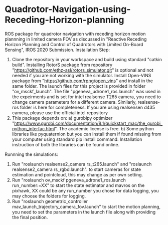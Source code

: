 # Quadrotor-Navigation-using-Receding-Horizon-planning
ROS package for quadrotor navigation with receding horizon motion plannning in limited camera FOV as discussed in 
"Reactive Receding Horizon Planning and Control of Quadrotors with Limited On-Board Sensing", IROS 2020 Submission.
Installation Step:
1. Clone the repository in your workspace and build using standard "catkin build". Installing RotorS package from repository "https://github.com/ethz-asl/rotors_simulator.git" is optional and not needed if you are not working with the simulator. Install Open-VINS package from "https://github.com/rpng/open_vins" and install in the same folder. The launch files for this project is provided in folder "ov_msckf_launch". The file "pgeneva_udrone1_ros.launch" was used in the expeirments and is set for intel realsense T265 camera, you need to change camera parameters for a different camera. Similarly, realsense-ros folder is here for completeness. If you are using realsensen d435 camera, please use the official intel repository   
2. This package depends on: 
  a) gurobipy optimizer "https://www.gurobi.com/documentation/8.1/quickstart_mac/the_gurobi_python_interfac.html". The academic   license is free. 
   b) Some python libraries like pyquaternion but you can install them if found missing from your computer using standard pip install command.
   Installation instruction of both the libraries can be found online. 

Runnning the simulations: 
1. Run "roslaunch realsense2_camera rs_t265.launch" and "roslaunch realsense2_camera rs_rgbd.launch". to start cameras for state estimation and pointcloud, this may change as per own setting. 
2. Run "roslaunch ov_msckf pgeneva_udrone1_ros.launch run_number:=XX" to start the state estimator and mavros on the pixhawk, XX could be any run_number you chose for data logging, you may choose the folders for logging. 
3. Run "roslaunch geometric_controller mav_launch_trajectory_camera_fov.launch" to start the motion planning, you need to set the parameters in the launch file along with providing the final position. 

